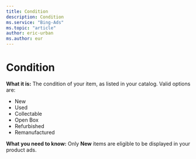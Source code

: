```yaml
---
title: Condition
description: Condition
ms.service: "Bing-Ads"
ms.topic: "article"
author: eric-urban
ms.author: eur
---
```


# Condition

**What it is:** The condition of your item, as listed in your catalog. Valid options are:
- New
- Used
- Collectable
- Open Box
- Refurbished
- Remanufactured

**What you need to know:** Only **New** items are eligible to be displayed in your product ads.


